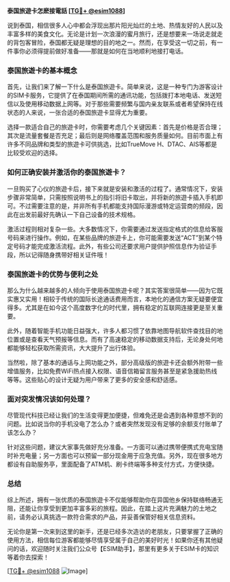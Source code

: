**泰国旅遊卡怎麽接電話 [[TG💪+ @esim1088](https://t.me/s/esim1088)]**

说到泰国，相信很多人心中都会浮现出那片阳光灿烂的土地、热情友好的人民以及丰富多样的美食文化。无论是计划一次浪漫的蜜月旅行，还是想要来一场说走就走的背包客冒险，泰国都无疑是理想的目的地之一。然而，在享受这一切之前，有一件事你必须得提前做好准备——那就是如何在当地顺利地接打电话。

### 泰国旅遊卡的基本概念

首先，让我们来了解一下什么是泰国旅遊卡。简单来说，这是一种专门为游客设计的SIM卡服务，它提供了在泰国期间所需的通讯功能，包括拨打本地电话、发送短信以及使用移动数据上网等。对于那些需要频繁与国内亲友联系或者希望保持在线状态的人来说，一张合适的泰国旅遊卡显得尤为重要。

选择一款适合自己的旅遊卡时，你需要考虑几个关键因素：首先是价格是否合理；其次是流量套餐是否充足；最后则是网络覆盖范围和服务质量如何。目前市面上有许多不同品牌和类型的旅遊卡可供挑选，比如TrueMove H、DTAC、AIS等都是比较受欢迎的选择。

### 如何正确安装并激活你的泰国旅遊卡？

一旦购买了心仪的旅遊卡后，接下来就是安装和激活的过程了。通常情况下，安装步骤非常简单，只需按照说明书上的指引将旧卡取出，并将新的旅遊卡插入手机即可。不过需要注意的是，并非所有手机都能支持国际漫游或特定运营商的频段，因此在出发前最好先确认一下自己设备的技术规格。

激活过程则相对复杂一些。大多数情况下，你需要通过发送指定格式的信息给客服号码来进行操作。例如，在某些品牌的旅遊卡上，你可能需要发送“ACT”到某个特定号码才能完成激活流程。此外，有些公司还要求用户提供护照信息作为验证手段，所以记得随身携带好相关证件哦！

### 泰国旅遊卡的优势与便利之处

那么为什么越来越多的人倾向于使用泰国旅遊卡呢？其实答案很简单——因为它既实惠又实用！相较于传统的国际长途通话费用而言，本地化的通信方案无疑要便宜得多。尤其是在如今这个高度数字化的时代里，拥有稳定的互联网连接更是至关重要。

此外，随着智能手机功能日益强大，许多人都习惯了依靠地图导航软件查找目的地位置或是查看天气预报等信息。而有了高速稳定的移动数据支持后，无论身处何地都能够轻松获取所需资讯，大大提升了出行体验。

当然啦，除了基本的通话与上网功能之外，部分高级版的旅遊卡还会额外附带一些增值服务，比如免费WiFi热点接入权限、语音信箱留言服务甚至是紧急援助热线等等。这些贴心的设计无疑为用户带来了更多的安全感和舒适感。

### 面对突发情况该如何处理？

尽管现代科技已经让我们的生活变得更加便捷，但难免还是会遇到各种意想不到的问题。比如说当你的手机没电了怎么办？或者突然发现没有足够的余额支付账单了该怎么办？

针对这些问题，建议大家事先做好充分准备。一方面可以通过携带便携式充电宝随时补充电量；另一方面也可以预留一部分现金用于应急充值。另外，现在很多地方都设有自助服务亭，里面配备了ATM机、刷卡终端等多种支付方式，方便快捷。

### 总结

综上所述，拥有一张优质的泰国旅遊卡不仅能够帮助你在异国他乡保持联络畅通无阻，还能让你享受到更加丰富多彩的旅程。因此，在踏上这片充满魅力的土地之前，请务必认真挑选一款符合需求的产品，并妥善保管好相关信息资料。

无论你是第一次来到这里的新手，还是已经多次造访的老朋友，只要掌握了正确的使用方法，相信每位游客都能够尽情享受属于自己的美好时光！如果你还有其他疑问的话，欢迎随时关注我们公众号【ESIM助手】，那里有更多关于ESIM卡的知识等着你去探索！

[[TG💪+ @esim1088](https://t.me/s/esim1088) ![Image](https://i.postimg.cc/4NQfJmqS/Snipaste-2025-05-13-00-14-12.png)]
